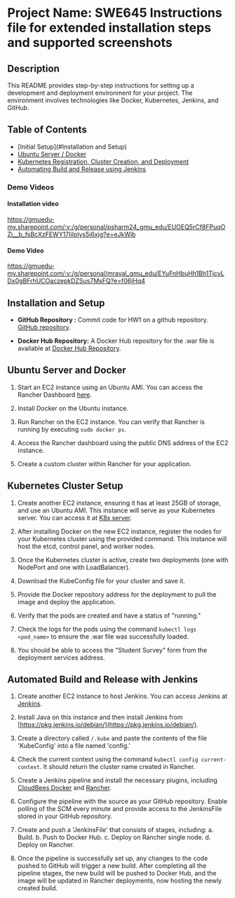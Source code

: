 # Project Name: SWE645 Instructions file for extended installation steps and supported screenshots

## Description

This README provides step-by-step instructions for setting up a development and deployment environment for your project. The environment involves technologies like Docker, Kubernetes, Jenkins, and GitHub. 

## Table of Contents

- [Initial Setup](#Installation and Setup)
- [Ubuntu Server / Docker](#ubuntu-server--docker)
- [Kubernetes Registration, Cluster Creation, and Deployment](#kubernetes-registration-cluster-creation-and-deployment)
- [Automating Build and Release using Jenkins](#automating-build-and-release-using-jenkins)

### Demo Videos
#### Installation video
https://gmuedu-my.sharepoint.com/:v:/g/personal/psharm24_gmu_edu/EUOEQ5rCf8FPuqOZi__b_fsBcXzFEWY17IiIplys5i6xjg?e=eJkWib

#### Demo Video
https://gmuedu-my.sharepoint.com/:v:/g/personal/mraval_gmu_edu/EYuFnHbuHh1Bh1TjcyLDx0gBFrhUCOaczepkDZSus7MsFQ?e=f06jHq4


## Installation and Setup

- **GitHub Repository :** Commit code for HW1 on a github repository. [GitHub repository](https://github.com/adi-limbekar/SWE-645-Assignment-2).

- **Docker Hub Repository:** A Docker Hub repository for the .war file is available at [Docker Hub Repository](https://hub.docker.com/repository/docker/adi0222/surveyformimage/general).

## Ubuntu Server and Docker

1. Start an EC2 instance using an Ubuntu AMI. You can access the Rancher Dashboard [here](https://ec2-18-208-33-134.compute-1.amazonaws.com/dashboard/home).

2. Install Docker on the Ubuntu instance.

3. Run Rancher on the EC2 instance. You can verify that Rancher is running by executing `sudo docker ps`.

4. Access the Rancher dashboard using the public DNS address of the EC2 instance.

5. Create a custom cluster within Rancher for your application.

## Kubernetes Cluster Setup

1. Create another EC2 instance, ensuring it has at least 25GB of storage, and use an Ubuntu AMI. This instance will serve as your Kubernetes server. You can access it at [K8s server](https://ec2-35-170-98-81.compute-1.amazonaws.com/).

2. After installing Docker on the new EC2 instance, register the nodes for your Kubernetes cluster using the provided command. This instance will host the etcd, control panel, and worker nodes.

3. Once the Kubernetes cluster is active, create two deployments (one with NodePort and one with LoadBalancer).

4. Download the KubeConfig file for your cluster and save it.

5. Provide the Docker repository address for the deployment to pull the image and deploy the application.

6. Verify that the pods are created and have a status of "running."

7. Check the logs for the pods using the command `kubectl logs <pod_name>` to ensure the .war file was successfully loaded.

8. You should be able to access the "Student Survey" form from the deployment services address.

## Automated Build and Release with Jenkins

1. Create another EC2 instance to host Jenkins. You can access Jenkins at [Jenkins](http://3.85.248.232:8080/).

2. Install Java on this instance and then install Jenkins from [https://pkg.jenkins.io/debian/](https://pkg.jenkins.io/debian/).

3. Create a directory called `/.kube` and paste the contents of the file 'KubeConfig' into a file named 'config.'

4. Check the current context using the command `kubectl config current-context`. It should return the cluster name created in Rancher.

5. Create a Jenkins pipeline and install the necessary plugins, including [CloudBees Docker](https://docs.cloudbees.com/docs/admin-resources/latest/plugins/docker-workflow) and [Rancher](https://plugins.jenkins.io/rancher).

6. Configure the pipeline with the source as your GitHub repository. Enable polling of the SCM every minute and provide access to the JenkinsFile stored in your GitHub repository.

7. Create and push a 'JenkinsFile' that consists of stages, including:
   a. Build.
   b. Push to Docker Hub.
   c. Deploy on Rancher single node.
   d. Deploy on Rancher.

8. Once the pipeline is successfully set up, any changes to the code pushed to GitHub will trigger a new build. After completing all the pipeline stages, the new build will be pushed to Docker Hub, and the image will be updated in Rancher deployments, now hosting the newly created build.


